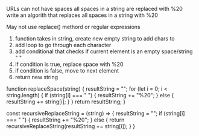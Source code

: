URLs can not have spaces
all spaces in a string are replaced with %20
write an algorith that replaces all spaces in a string with %20

May not use replace() methord or regular expressions



1. function takes in string, create new empty string to add chars to
2. add loop to go through each character
3. add conditional that checks if current element is an empty space/string " "
4. if condition is true, replace space with %20
5. if condition is false, move to next element
6. return new string



function replaceSpace(string) {
  resultString = "";
  for (let i = 0; i < string.length) {
    if (string[i] === " ") {
      resultString += "%20";
    } else {
      resultString += string[i];
    }
  }
  return resultString;
}


const recursiveReplaceString = (string) => {
  resultString = "";
  if (string[i] === " ") {
    resultString += "%20";
  } else {
    return recursiveReplaceString(resultString += string[i]);
  }
}